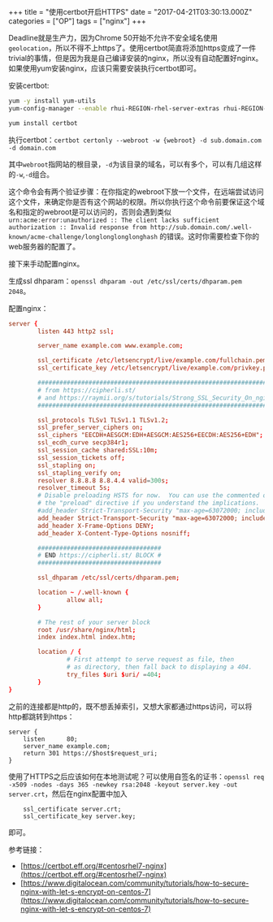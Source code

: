 +++
title = "使用certbot开启HTTPS"
date = "2017-04-21T03:30:13.000Z"
categories = ["OP"]
tags = ["nginx"]
+++

Deadline就是生产力，因为Chrome 50开始不允许不安全域名使用`geolocation`，所以不得不上https了。使用certbot简直将添加https变成了一件trivial的事情，但是因为我是自己编译安装的nginx，所以没有自动配置好nginx。如果使用yum安装nginx，应该只需要安装执行certbot即可。

安装certbot:

```bash
yum -y install yum-utils
yum-config-manager --enable rhui-REGION-rhel-server-extras rhui-REGION-rhel-server-optional

yum install certbot
```

执行certbot：`certbot certonly --webroot -w {webroot} -d sub.domain.com -d domain.com`

其中`webroot`指网站的根目录，`-d`为该目录的域名，可以有多个，可以有几组这样的`-w`,`-d`组合。

这个命令会有两个验证步骤：在你指定的webroot下放一个文件，在远端尝试访问这个文件，来确定你是否有这个网站的权限。所以你执行这个命令前要保证这个域名和指定的webroot是可以访问的，否则会遇到类似`urn:acme:error:unauthorized :: The client lacks sufficient authorization :: Invalid response from http://sub.domain.com/.well-known/acme-challenge/longlonglonglonghash` 的错误。这时你需要检查下你的web服务器的配置了。

接下来手动配置nginx。

生成ssl dhparam：`openssl dhparam -out /etc/ssl/certs/dhparam.pem 2048`。

配置nginx：

```conf
server {
        listen 443 http2 ssl;

        server_name example.com www.example.com;

        ssl_certificate /etc/letsencrypt/live/example.com/fullchain.pem;
        ssl_certificate_key /etc/letsencrypt/live/example.com/privkey.pem;

        ########################################################################
        # from https://cipherli.st/                                            #
        # and https://raymii.org/s/tutorials/Strong_SSL_Security_On_nginx.html #
        ########################################################################

        ssl_protocols TLSv1 TLSv1.1 TLSv1.2;
        ssl_prefer_server_ciphers on;
        ssl_ciphers "EECDH+AESGCM:EDH+AESGCM:AES256+EECDH:AES256+EDH";
        ssl_ecdh_curve secp384r1;
        ssl_session_cache shared:SSL:10m;
        ssl_session_tickets off;
        ssl_stapling on;
        ssl_stapling_verify on;
        resolver 8.8.8.8 8.8.4.4 valid=300s;
        resolver_timeout 5s;
        # Disable preloading HSTS for now.  You can use the commented out header line that includes
        # the "preload" directive if you understand the implications.
        #add_header Strict-Transport-Security "max-age=63072000; includeSubdomains; preload";
        add_header Strict-Transport-Security "max-age=63072000; includeSubdomains";
        add_header X-Frame-Options DENY;
        add_header X-Content-Type-Options nosniff;

        ##################################
        # END https://cipherli.st/ BLOCK #
        ##################################

        ssl_dhparam /etc/ssl/certs/dhparam.pem;

        location ~ /.well-known {
                allow all;
        }

        # The rest of your server block
        root /usr/share/nginx/html;
        index index.html index.htm;

        location / {
                # First attempt to serve request as file, then
                # as directory, then fall back to displaying a 404.
                try_files $uri $uri/ =404;
        }
}
```

之前的连接都是http的，既不想丢掉索引，又想大家都通过https访问，可以将http都跳转到https：

```
server {
    listen      80;
    server_name example.com;
    return 301 https://$host$request_uri;
}
```

使用了HTTPS之后应该如何在本地测试呢？可以使用自签名的证书：`openssl req -x509 -nodes -days 365 -newkey rsa:2048 -keyout server.key -out server.crt`，然后在nginx配置中加入

```
    ssl_certificate server.crt;
    ssl_certificate_key server.key;
```

即可。


参考链接：

- [https://certbot.eff.org/#centosrhel7-nginx](https://certbot.eff.org/#centosrhel7-nginx)
- [https://www.digitalocean.com/community/tutorials/how-to-secure-nginx-with-let-s-encrypt-on-centos-7](https://www.digitalocean.com/community/tutorials/how-to-secure-nginx-with-let-s-encrypt-on-centos-7)